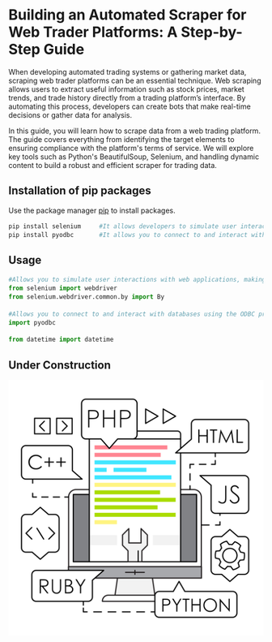 # Building an Automated Scraper for Web Trader Platforms: A Step-by-Step Guide

When developing automated trading systems or gathering market data, scraping web trader platforms can be an essential technique. Web scraping allows users to extract useful information such as stock prices, market trends, and trade history directly from a trading platform’s interface. By automating this process, developers can create bots that make real-time decisions or gather data for analysis.

In this guide, you will learn how to scrape data from a web trading platform. The guide covers everything from identifying the target elements to ensuring compliance with the platform's terms of service. We will explore key tools such as Python's BeautifulSoup, Selenium, and handling dynamic content to build a robust and efficient scraper for trading data.

## Installation of pip packages

Use the package manager [pip](https://pip.pypa.io/en/stable/) to install packages.

```bash
pip install selenium     #It allows developers to simulate user interactions with web applications, making it ideal for tasks like automated testing, web scraping, and browser-based automation.
pip install pyodbc       #It allows you to connect to and interact with databases using the ODBC protocol, enabling execution of SQL queries and database operations.

```

## Usage

```python
#Allows you to simulate user interactions with web applications, making it ideal for tasks like automated testing, web scraping, and browser-based automation.
from selenium import webdriver
from selenium.webdriver.common.by import By

#Allows you to connect to and interact with databases using the ODBC protocol, enabling execution of SQL queries and database operations.
import pyodbc

from datetime import datetime

```

## Under Construction
![Under Construction](357.jpg)

